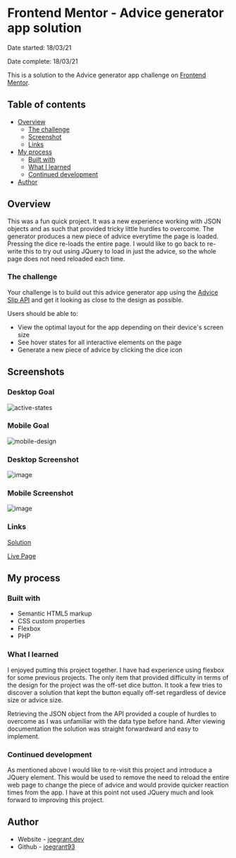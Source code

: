
# Frontend Mentor - Advice generator app solution

Date started: 18/03/21

Date complete: 18/03/21

This is a solution to the Advice generator app challenge on [Frontend Mentor](https://www.frontendmentor.io/challenges/advice-generator-app-QdUG-13db). 

## Table of contents

- [Overview](#overview)
  - [The challenge](#the-challenge)
  - [Screenshot](#screenshots)
  - [Links](#links)
- [My process](#my-process)
  - [Built with](#built-with)
  - [What I learned](#what-i-learned)
  - [Continued development](#continued-development)
- [Author](#author)

## Overview

This was a fun quick project. It was a new experience working with JSON objects and as such that provided tricky little hurdles to overcome. The generator produces a new piece of advice everytime the page is loaded. Pressing the dice re-loads the entire page. I would like to go back to re-write this to try out using JQuery to load in just the advice, so the whole page does not need reloaded each time. 

### The challenge

Your challenge is to build out this advice generator app using the [Advice Slip API](https://api.adviceslip.com/) and get it looking as close to the design as possible.

Users should be able to:

- View the optimal layout for the app depending on their device's screen size
- See hover states for all interactive elements on the page
- Generate a new piece of advice by clicking the dice icon

## Screenshots

### Desktop Goal

![active-states](https://user-images.githubusercontent.com/62057073/158924505-6901eaf6-460b-4835-82e2-8e2e32bb02b1.jpg)


### Mobile Goal

![mobile-design](https://user-images.githubusercontent.com/62057073/158924531-d6ab21d7-df29-4e72-8d9e-3a89074a3bb4.jpg)

### Desktop Screenshot

![image](https://user-images.githubusercontent.com/62057073/159380693-872910c6-8620-43e8-8d09-70484a3dc00e.png)

### Mobile Screenshot

![image](https://user-images.githubusercontent.com/62057073/159380775-d810a22d-2430-44f0-89eb-cea650dafcde.png)


### Links

[Solution](https://github.com/joegrant93/AdviceGeneratorApp)

[Live Page](https://joegrant.dev/AdviceGeneratorApp)

## My process

### Built with

- Semantic HTML5 markup
- CSS custom properties
- Flexbox
- PHP


### What I learned

I enjoyed putting this project together. I have had experience using flexbox for some previous projects. The only item that provided difficulty in terms of the design for the project was the off-set dice button. It took a few tries to discover a solution that kept the button equally off-set regardless of device size or advice size. 

Retrieving the JSON object from the API provided a couple of hurdles to overcome as I was unfamiliar with the data type before hand. After viewing documentation the solution was straight forwardward and easy to implement. 

### Continued development

As mentioned above I would like to re-visit this project and introduce a JQuery element. This would be used to remove the need to reload the entire web page to change the piece of advice and would provide quicker reaction times from the app. I have at this point not used JQuery much and look forward to improving this project. 


## Author

- Website - [joegrant.dev](https://joegrant.dev)
- Github - [joegrant93](https://github.com/joegrant93)





